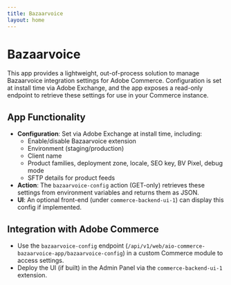 ```yaml
---
title: Bazaarvoice
layout: home
---
```


# Bazaarvoice

This app provides a lightweight, out-of-process solution to manage Bazaarvoice integration settings for Adobe Commerce. Configuration is set at install time via Adobe Exchange, and the app exposes a read-only endpoint to retrieve these settings for use in your Commerce instance.

## App Functionality

- **Configuration**: Set via Adobe Exchange at install time, including:
  - Enable/disable Bazaarvoice extension
  - Environment (staging/production)
  - Client name
  - Product families, deployment zone, locale, SEO key, BV Pixel, debug mode
  - SFTP details for product feeds
- **Action**: The `bazaarvoice-config` action (GET-only) retrieves these settings from environment variables and returns them as JSON.
- **UI**: An optional front-end (under `commerce-backend-ui-1`) can display this config if implemented.

## Integration with Adobe Commerce

- Use the `bazaarvoice-config` endpoint (`/api/v1/web/aio-commerce-bazaarvoice-app/bazaarvoice-config`) in a custom Commerce module to access settings.
- Deploy the UI (if built) in the Admin Panel via the `commerce-backend-ui-1` extension.
